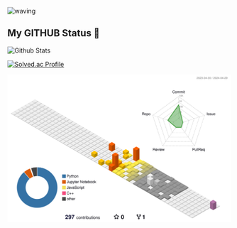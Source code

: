 ![waving](https://capsule-render.vercel.app/api?type=waving&height=200&text=Im%20Mohee!%20%20&fontAlign=60&fontAlignY=40&color=gradient)

## My GITHUB Status :book:
![Github Stats](https://github-readme-stats.vercel.app/api?username=npole0103&show_icons=true)

[![Solved.ac Profile](http://mazassumnida.wtf/api/v2/generate_badge?boj=moheemohaeng)](https://solved.ac/moheemohaeng/)


![](./profile-3d-contrib/profile-season-animate.svg)

<!--
**moheemohaeng/moheemohaeng** is a ✨ _special_ ✨ repository because its `README.md` (this file) appears on your GitHub profile.

Here are some ideas to get you started:

- 🔭 I’m currently working on ...
- 🌱 I’m currently learning ...
- 👯 I’m looking to collaborate on ...
- 🤔 I’m looking for help with ...
- 💬 Ask me about ...
- 📫 How to reach me: ...
- 😄 Pronouns: ...
- ⚡ Fun fact: ...
-->
